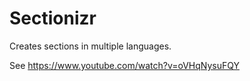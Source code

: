 # Sectionizr
Creates sections in multiple languages.

See https://www.youtube.com/watch?v=oVHqNysuFQY
